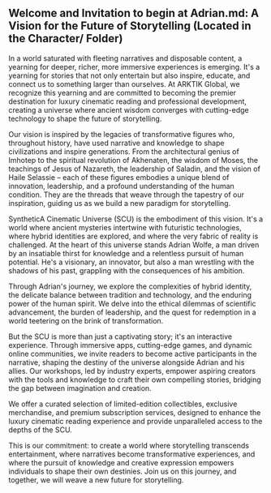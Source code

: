 ## Welcome and Invitation to begin at Adrian.md: A Vision for the Future of Storytelling (Located in the Character/ Folder)

In a world saturated with fleeting narratives and disposable content, a yearning for deeper, richer, more immersive experiences is emerging. It's a yearning for stories that not only entertain but also inspire, educate, and connect us to something larger than ourselves.  At ARKTIK Global, we recognize this yearning and are committed to becoming the premier destination for luxury cinematic reading and professional development, creating a universe where ancient wisdom converges with cutting-edge technology to shape the future of storytelling.

Our vision is inspired by the legacies of transformative figures who, throughout history, have used narrative and knowledge to shape civilizations and inspire generations. From the architectural genius of Imhotep to the spiritual revolution of Akhenaten, the wisdom of Moses, the teachings of Jesus of Nazareth, the leadership of Saladin, and the vision of Haile Selassie – each of these figures embodies a unique blend of innovation, leadership, and a profound understanding of the human condition. They are the threads that weave through the tapestry of our inspiration, guiding us as we build a new paradigm for storytelling.

SyntheticA Cinematic Universe (SCU) is the embodiment of this vision. It's a world where ancient mysteries intertwine with futuristic technologies, where hybrid identities are explored, and where the very fabric of reality is challenged.  At the heart of this universe stands Adrian Wolfe, a man driven by an insatiable thirst for knowledge and a relentless pursuit of human potential.  He's a visionary, an innovator, but also a man wrestling with the shadows of his past, grappling with the consequences of his ambition.

Through Adrian's journey, we explore the complexities of hybrid identity, the delicate balance between tradition and technology, and the enduring power of the human spirit.  We delve into the ethical dilemmas of scientific advancement, the burden of leadership, and the quest for redemption in a world teetering on the brink of transformation.

But the SCU is more than just a captivating story; it's an interactive experience. Through immersive apps, cutting-edge games, and dynamic online communities, we invite readers to become active participants in the narrative, shaping the destiny of the universe alongside Adrian and his allies.  Our workshops, led by industry experts, empower aspiring creators with the tools and knowledge to craft their own compelling stories, bridging the gap between imagination and creation.

We offer a curated selection of limited-edition collectibles, exclusive merchandise, and premium subscription services, designed to enhance the luxury cinematic reading experience and provide unparalleled access to the depths of the SCU.

This is our commitment: to create a world where storytelling transcends entertainment, where narratives become transformative experiences, and where the pursuit of knowledge and creative expression empowers individuals to shape their own destinies.  Join us on this journey, and together, we will weave a new future for storytelling.
